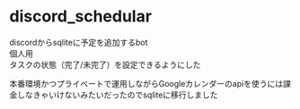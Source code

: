 # discord_schedular
discordからsqliteに予定を追加するbot  
個人用  
タスクの状態（完了/未完了）を設定できるようにした
  
本番環境かつプライベートで運用しながらGoogleカレンダーのapiを使うには課金しなきゃいけないみたいだったのでsqliteに移行しました
